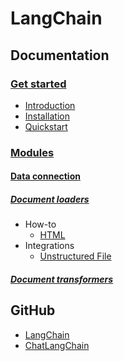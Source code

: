 # LangChain

## Documentation
### [Get started](https://python.langchain.com/docs/get_started)
* [Introduction](https://python.langchain.com/docs/get_started/introduction)
* [Installation](https://python.langchain.com/docs/get_started/installation)
* [Quickstart](https://python.langchain.com/docs/get_started/quickstart)

### [Modules](https://python.langchain.com/docs/modules/)
#### [Data connection](https://python.langchain.com/docs/modules/data_connection/)
##### [Document loaders](https://python.langchain.com/docs/modules/data_connection/document_loaders/)
* How-to
  * [HTML](https://python.langchain.com/docs/modules/data_connection/document_loaders/how_to/html)
* Integrations
  * [Unstructured File](https://python.langchain.com/docs/modules/data_connection/document_loaders/integrations/unstructured_file)

##### [Document transformers](https://python.langchain.com/docs/modules/data_connection/document_transformers/)

## GitHub

* [LangChain](https://github.com/hwchase17/langchain)
* [ChatLangChain](https://github.com/hwchase17/chat-langchain)
